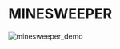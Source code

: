 # MINESWEEPER
![minesweeper_demo](https://user-images.githubusercontent.com/28805886/105025721-b804e700-5a73-11eb-8ace-1ddc4ea23d96.gif)
